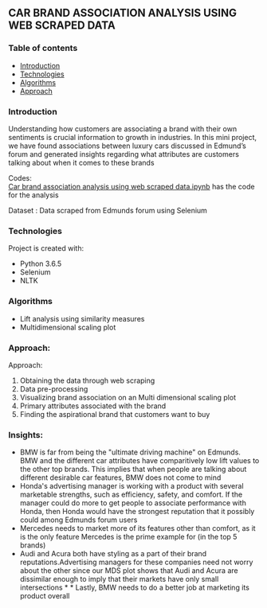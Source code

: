 ## CAR BRAND ASSOCIATION ANALYSIS USING WEB SCRAPED DATA

### Table of contents
* [Introduction](#introduction)
* [Technologies](#technologies)
* [Algorithms](#algorithms)
* [Approach](#approach)

### Introduction
Understanding how customers are associating a brand with their own sentiments is crucial information to growth in industries. In this mini project, we have found associations between luxury cars discussed in Edmund’s forum and generated insights regarding what attributes are customers talking about when it comes to these brands  

Codes:  
[Car brand association analysis using web scraped data.ipynb](https://github.com/akhilesh-reddy/Data-Science-Mini-projects/blob/master/Web%20scraping%20and%20analysis%20of%20car%20reviews%20using%20NLTK/Car%20brand%20association%20analysis%20using%20web%20scraped%20data.ipynb)  has the code for the analysis  

Dataset : Data scraped from Edmunds forum using Selenium  

### Technologies  
Project is created with:  
* Python 3.6.5  
* Selenium  
* NLTK  
 
### Algorithms
* Lift analysis using similarity measures  
* Multidimensional scaling plot  

### Approach:  

Approach:  

1. Obtaining the data through web scraping  
2. Data pre-processing  
3. Visualizing brand association on an Multi dimensional scaling plot  
4. Primary attributes associated with the brand  
5. Finding the aspirational brand that customers want to buy  

### Insights:  
* BMW is far from being the "ultimate driving machine" on Edmunds. BMW and the different car attributes have comparitively low lift values to the other top brands. This implies that when people are talking about different desirable car features, BMW does not come to mind  
* Honda's advertising manager is working with a product with several marketable strengths, such as efficiency, safety, and comfort. If the manager could do more to get people to associate performance with Honda, then Honda would have the strongest reputation that it possibly could among Edmunds forum users     
* Mercedes needs to market more of its features other than comfort, as it is the only feature Mercedes is the prime example for (in the top 5 brands)
* Audi and Acura both have styling as a part of their brand reputations.Advertising managers for these companies need not worry about the other since our MDS plot shows that Audi and Acura are dissimilar enough to imply that their markets have only small intersections * * Lastly, BMW needs to do a better job at marketing its product overall  
